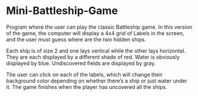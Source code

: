 # Mini-Battleship-Game

Program where the user can play the classic Battleship game. In this version of the game, the computer 
will display a 4x4 grid of Labels in the screen, and the user must guess where are the two hidden ships.

Each ship is of size 2 and one lays vertical while the other lays horizontal. They are each displayed by
a different shade of red. Water is obviously displayed by blue. Undiscovered fields are displayed by gray.

The user can click on each of the labels, which will change their background color depending on whether 
there’s a ship or just water under it. The game finishes when the player has uncovered all the ships.


